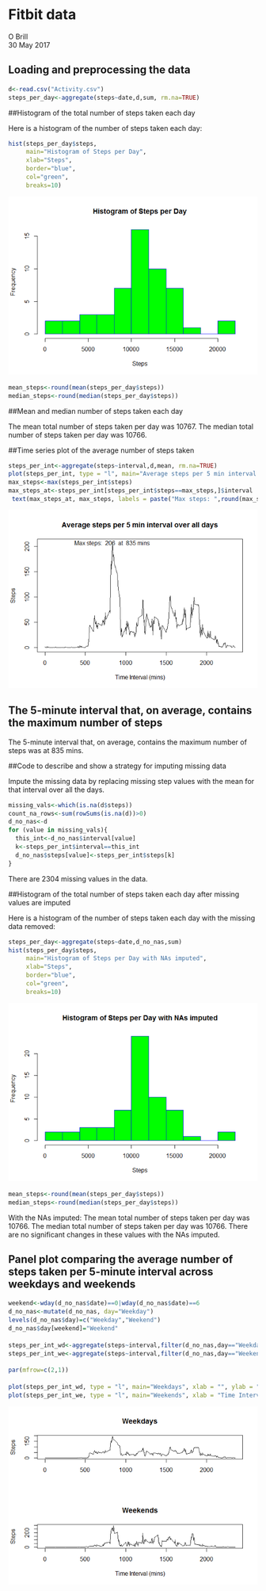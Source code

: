 # Fitbit data
O Brill  
30 May 2017  



## Loading and preprocessing the data


```r
d<-read.csv("Activity.csv")
steps_per_day<-aggregate(steps~date,d,sum, rm.na=TRUE)
```

##Histogram of the total number of steps taken each day

Here is a histogram of the number of steps taken each day:

```r
hist(steps_per_day$steps, 
     main="Histogram of Steps per Day", 
     xlab="Steps", 
     border="blue", 
     col="green",
     breaks=10)
```

![](PA1_template_files/figure-html/unnamed-chunk-2-1.png)<!-- -->

```r
mean_steps<-round(mean(steps_per_day$steps))
median_steps<-round(median(steps_per_day$steps))
```

##Mean and median number of steps taken each day

The mean total number of steps taken per day was 10767.
The median total number of steps taken per day was 10766.

##Time series plot of the average number of steps taken

```r
steps_per_int<-aggregate(steps~interval,d,mean, rm.na=TRUE)
plot(steps_per_int, type = "l", main="Average steps per 5 min interval over all days", xlab = "Time Interval (mins)", ylab = "Steps")
max_steps<-max(steps_per_int$steps)
max_steps_at<-steps_per_int[steps_per_int$steps==max_steps,]$interval
 text(max_steps_at, max_steps, labels = paste("Max steps: ",round(max_steps), " at ", max_steps_at, "mins"))
```

![](PA1_template_files/figure-html/unnamed-chunk-3-1.png)<!-- -->

## The 5-minute interval that, on average, contains the maximum number of steps
The 5-minute interval that, on average, contains the maximum number of steps was at 835 mins.

##Code to describe and show a strategy for imputing missing data

Impute the missing data by replacing missing step values with the mean for that interval over all the days.


```r
missing_vals<-which(is.na(d$steps))
count_na_rows<-sum(rowSums(is.na(d))>0)
d_no_nas<-d
for (value in missing_vals){
  this_int<-d_no_nas$interval[value]
  k<-steps_per_int$interval==this_int
  d_no_nas$steps[value]<-steps_per_int$steps[k]
}
```

There are 2304 missing values in the data.

##Histogram of the total number of steps taken each day after missing values are imputed

Here is a histogram of the number of steps taken each day with the missing data removed:

```r
steps_per_day<-aggregate(steps~date,d_no_nas,sum)
hist(steps_per_day$steps, 
     main="Histogram of Steps per Day with NAs imputed", 
     xlab="Steps", 
     border="blue", 
     col="green",
     breaks=10)
```

![](PA1_template_files/figure-html/unnamed-chunk-5-1.png)<!-- -->

```r
mean_steps<-round(mean(steps_per_day$steps))
median_steps<-round(median(steps_per_day$steps))
```

With the NAs imputed:
The mean total number of steps taken per day was 10766.
The median total number of steps taken per day was 10766.
There are no significant changes in these values with the NAs imputed.

## Panel plot comparing the average number of steps taken per 5-minute interval across weekdays and weekends


```r
weekend<-wday(d_no_nas$date)==0|wday(d_no_nas$date)==6
d_no_nas<-mutate(d_no_nas, day="Weekday")
levels(d_no_nas$day)=c("Weekday","Weekend")
d_no_nas$day[weekend]="Weekend"

steps_per_int_wd<-aggregate(steps~interval,filter(d_no_nas,day=="Weekday"),mean)
steps_per_int_we<-aggregate(steps~interval,filter(d_no_nas,day=="Weekend"),mean)

par(mfrow=c(2,1))

plot(steps_per_int_wd, type = "l", main="Weekdays", xlab = "", ylab = "Steps")
plot(steps_per_int_we, type = "l", main="Weekends", xlab = "Time Interval (mins)", ylab = "Steps")
```

![](PA1_template_files/figure-html/unnamed-chunk-6-1.png)<!-- -->




